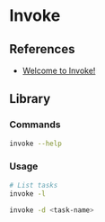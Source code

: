 # Invoke

## References

- [Welcome to Invoke!](https://pyinvoke.org/)

## Library

### Commands

```sh
invoke --help
```

### Usage

```sh
# List tasks
invoke -l

invoke -d <task-name>
```
